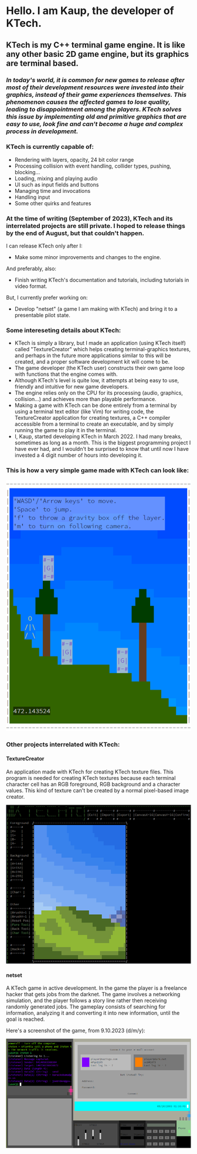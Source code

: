 # Hello. I am Kaup, the developer of KTech.

## KTech is my C++ terminal game engine. It is like any other basic 2D game engine, but its graphics are terminal based.

### _In today's world, it is common for new games to release after most of their development resources were invested into their graphics, instead of their game experiences themselves. This phenomenon causes the affected games to lose quality, leading to disappointment among the players. KTech solves this issue by implementing old and primitive graphics that are easy to use, look fine and can't become a huge and complex process in development._

### KTech is currently capable of:

- Rendering with layers, opacity, 24 bit color range
- Processing collision with event handling, collider types, pushing, blocking...
- Loading, mixing and playing audio
- UI such as input fields and buttons
- Managing time and invocations
- Handling input
- Some other quirks and features

### At the time of writing (September of 2023), KTech and its interrelated projects are still private. I hoped to release things by the end of August, but that couldn't happen.
I can release KTech only after I:

- Make some minor improvements and changes to the engine.

And preferably, also:

- Finish writing KTech's documentation and tutorials, including tutorials in video format.

But, I currently prefer working on:

- Develop "netset" (a game I am making with KTech) and bring it to a presentable pilot state.

### Some intereseting details about KTech:

- KTech is simply a library, but I made an application (using KTech itself) called "TextureCreator" which helps creating terminal-graphics textures, and perhaps in the future more applications similar to this will be created, and a proper software development kit will come to be. 
- The game developer (the KTech user) constructs their own game loop with functions that the engine comes with.
- Although KTech's level is quite low, it attempts at being easy to use, friendly and intuitive for new game developers.
- The engine relies only on the CPU for its processing (audio, graphics, collision...) and achieves more than playable performance.
- Making a game with KTech can be done entirely from a terminal by using a terminal text editor (like Vim) for writing code, the TextureCreator application for creating textures, a C++ compiler accessible from a terminal to create an executable, and by simply running the game to play it in the terminal.
- I, Kaup, started developing KTech in March 2022. I had many breaks, sometimes as long as a month. This is the biggest programming project I have ever had, and I wouldn't be surprised to know that until now I have invested a 4 digit number of hours into developing it.

### This is how a very simple game made with KTech can look like:
![KTech Small Game](simpleplatform1_10-11-23.png)

### Other projects interrelated with KTech:

#### TextureCreator
An application made with KTech for creating KTech texture files. This program is needed for creating KTech textures because each terminal character cell has an RGB foreground, RGB background and a character values. This kind of texture can't be created by a normal pixel-based image creator.

![TextureCreator Screenshot](texturecreatorscreenshot.png)

#### netset
A KTech game in active development. In the game the player is a freelance hacker that gets jobs from the darknet. The game involves a networking simulation, and the player follows a story line rather then receiving randomly generated jobs. The gameplay consists of searching for information, analyzing it and converting it into new information, until the goal is reached.

Here's a screenshot of the game, from 9.10.2023 (d/m/y):

![netset screenshot from 9.10.2023](netset-9.10.2023.png)
